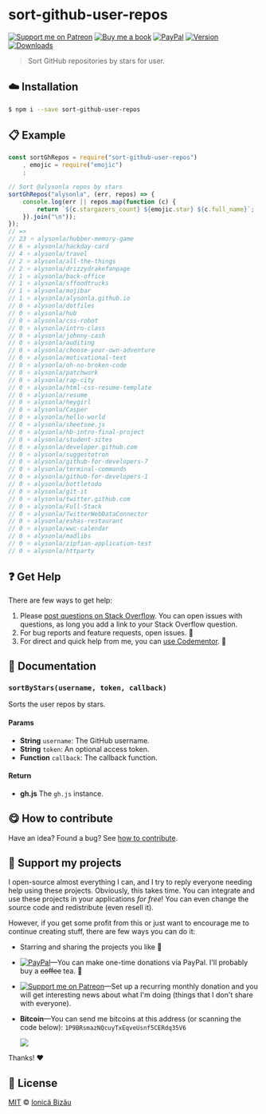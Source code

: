 
# sort-github-user-repos

 [![Support me on Patreon][badge_patreon]][patreon] [![Buy me a book][badge_amazon]][amazon] [![PayPal][badge_paypal_donate]][paypal-donations] [![Version](https://img.shields.io/npm/v/sort-github-user-repos.svg)](https://www.npmjs.com/package/sort-github-user-repos) [![Downloads](https://img.shields.io/npm/dt/sort-github-user-repos.svg)](https://www.npmjs.com/package/sort-github-user-repos)

> Sort GitHub repositories by stars for user.

## :cloud: Installation

```sh
$ npm i --save sort-github-user-repos
```


## :clipboard: Example



```js
const sortGhRepos = require("sort-github-user-repos")
    , emojic = require("emojic")
    ;

// Sort @alysonla repos by stars
sortGhRepos("alysonla", (err, repos) => {
    console.log(err || repos.map(function (c) {
        return `${c.stargazers_count} ${emojic.star} ${c.full_name}`;
    }).join("\n"));
});
// =>
// 23 ⭐ alysonla/hubber-memory-game
// 6 ⭐ alysonla/hackday-card
// 4 ⭐ alysonla/travel
// 2 ⭐ alysonla/all-the-things
// 2 ⭐ alysonla/drizzydrakefanpage
// 1 ⭐ alysonla/back-office
// 1 ⭐ alysonla/sffoodtrucks
// 1 ⭐ alysonla/mojibar
// 1 ⭐ alysonla/alysonla.github.io
// 0 ⭐ alysonla/dotfiles
// 0 ⭐ alysonla/hub
// 0 ⭐ alysonla/css-robot
// 0 ⭐ alysonla/intro-class
// 0 ⭐ alysonla/johnny-cash
// 0 ⭐ alysonla/auditing
// 0 ⭐ alysonla/choose-your-own-adventure
// 0 ⭐ alysonla/motivational-text
// 0 ⭐ alysonla/oh-no-broken-code
// 0 ⭐ alysonla/patchwork
// 0 ⭐ alysonla/rap-city
// 0 ⭐ alysonla/html-css-resume-template
// 0 ⭐ alysonla/resume
// 0 ⭐ alysonla/heygirl
// 0 ⭐ alysonla/Casper
// 0 ⭐ alysonla/hello-world
// 0 ⭐ alysonla/sheetsee.js
// 0 ⭐ alysonla/hb-intro-final-project
// 0 ⭐ alysonla/student-sites
// 0 ⭐ alysonla/developer.github.com
// 0 ⭐ alysonla/suggestotron
// 0 ⭐ alysonla/github-for-developers-7
// 0 ⭐ alysonla/terminal-commands
// 0 ⭐ alysonla/github-for-developers-1
// 0 ⭐ alysonla/bottletodo
// 0 ⭐ alysonla/git-it
// 0 ⭐ alysonla/twitter.github.com
// 0 ⭐ alysonla/Full-Stack
// 0 ⭐ alysonla/TwitterWebDataConnector
// 0 ⭐ alysonla/eshas-restaurant
// 0 ⭐ alysonla/wwc-calendar
// 0 ⭐ alysonla/madlibs
// 0 ⭐ alysonla/zipfian-application-test
// 0 ⭐ alysonla/httparty
```

## :question: Get Help

There are few ways to get help:

 1. Please [post questions on Stack Overflow](https://stackoverflow.com/questions/ask). You can open issues with questions, as long you add a link to your Stack Overflow question.
 2. For bug reports and feature requests, open issues. :bug:
 3. For direct and quick help from me, you can [use Codementor](https://www.codementor.io/johnnyb). :rocket:


## :memo: Documentation


### `sortByStars(username, token, callback)`
Sorts the user repos by stars.

#### Params
- **String** `username`: The GitHub username.
- **String** `token`: An optional access token.
- **Function** `callback`: The callback function.

#### Return
- **gh.js** The `gh.js` instance.



## :yum: How to contribute
Have an idea? Found a bug? See [how to contribute][contributing].


## :sparkling_heart: Support my projects

I open-source almost everything I can, and I try to reply everyone needing help using these projects. Obviously,
this takes time. You can integrate and use these projects in your applications *for free*! You can even change the source code and redistribute (even resell it).

However, if you get some profit from this or just want to encourage me to continue creating stuff, there are few ways you can do it:

 - Starring and sharing the projects you like :rocket:
 - [![PayPal][badge_paypal]][paypal-donations]—You can make one-time donations via PayPal. I'll probably buy a ~~coffee~~ tea. :tea:
 - [![Support me on Patreon][badge_patreon]][patreon]—Set up a recurring monthly donation and you will get interesting news about what I'm doing (things that I don't share with everyone).
 - **Bitcoin**—You can send me bitcoins at this address (or scanning the code below): `1P9BRsmazNQcuyTxEqveUsnf5CERdq35V6`

    ![](https://i.imgur.com/z6OQI95.png)

Thanks! :heart:



## :scroll: License

[MIT][license] © [Ionică Bizău][website]

[badge_patreon]: http://ionicabizau.github.io/badges/patreon.svg
[badge_amazon]: http://ionicabizau.github.io/badges/amazon.svg
[badge_paypal]: http://ionicabizau.github.io/badges/paypal.svg
[badge_paypal_donate]: http://ionicabizau.github.io/badges/paypal_donate.svg
[patreon]: https://www.patreon.com/ionicabizau
[amazon]: http://amzn.eu/hRo9sIZ
[paypal-donations]: https://www.paypal.com/cgi-bin/webscr?cmd=_s-xclick&hosted_button_id=RVXDDLKKLQRJW
[donate-now]: http://i.imgur.com/6cMbHOC.png

[license]: http://showalicense.com/?fullname=Ionic%C4%83%20Biz%C4%83u%20%3Cbizauionica%40gmail.com%3E%20(https%3A%2F%2Fionicabizau.net)&year=2014#license-mit
[website]: https://ionicabizau.net
[contributing]: /CONTRIBUTING.md
[docs]: /DOCUMENTATION.md
